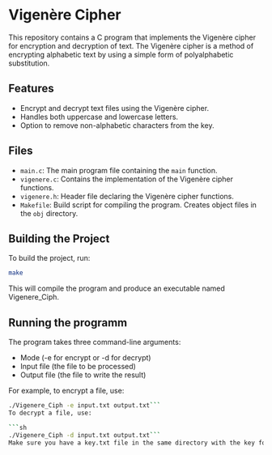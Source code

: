 # Vigenère Cipher

This repository contains a C program that implements the Vigenère cipher for encryption and decryption of text. The Vigenère cipher is a method of encrypting alphabetic text by using a simple form of polyalphabetic substitution.

## Features

- Encrypt and decrypt text files using the Vigenère cipher.
- Handles both uppercase and lowercase letters.
- Option to remove non-alphabetic characters from the key.

## Files

- `main.c`: The main program file containing the `main` function.
- `vigenere.c`: Contains the implementation of the Vigenère cipher functions.
- `vigenere.h`: Header file declaring the Vigenère cipher functions.
- `Makefile`: Build script for compiling the program. Creates object files in the `obj` directory.

## Building the Project

To build the project, run:

```sh
make
```
This will compile the program and produce an executable named Vigenere_Ciph.

## Running the programm
The program takes three command-line arguments:

- Mode (-e for encrypt or -d for decrypt)
- Input file (the file to be processed)
- Output file (the file to write the result)

For example, to encrypt a file, use:

```sh
./Vigenere_Ciph -e input.txt output.txt```
To decrypt a file, use:

```sh
./Vigenere_Ciph -d input.txt output.txt```
Make sure you have a key.txt file in the same directory with the key for the cipher.
